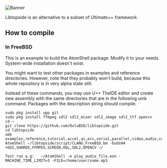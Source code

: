 ![Banner](https://raw.githubusercontent.com/OuluBSD/libtopside/main/doc/banner_210516.jpg)

Libtopside is an alternative to a subset of Ultimate++ framework.


## How to compile

### In FreeBSD
This is an example to build the AtomShell package. Modify it to your needs. System-wide installation doesn't exist.

You might want to test other packages in examples and reference directories. However, note that they probably won't build, because this whole repository is in very alpha state still.

Instead of these commands, you may use U++ TheIDE editor and create new assembly with the same directories that are in the following umk command. Packages with the description string should compile.

```
sudo pkg install upp git
sudo pkg install ffmpeg sdl2 sdl2_mixer sdl2_image sdl2_ttf opencv
cd ~
git clone https://github.com/OuluBSD/libtopside.git
cd libtopside
umk examples,reference,tutorial,accel,ai,ecs,serial,parallel,video,audio,compiler,local,alt,lib AtomShell ~/libtopside/script/CLANG_FreeBSD.bm -budsH4 +GUI,SHARED,FFMPEG,SCREEN,OGL,SDL2,OPENCV ~/

Test run e.g:   ~/AtomShell -e play_audio_file.eon -MACHINE_TIME_LIMIT=3 -FILE=/home/user/some.mp3
```
